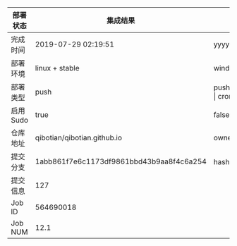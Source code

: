 部署状态 | 集成结果 | 参考值
---|---|---
完成时间 | 2019-07-29 02:19:51 | yyyy-mm-dd hh:mm:ss
部署环境 | linux + stable | window \| linux + stable
部署类型 | push | push \| pull_request \| api \| cron
启用Sudo | true | false \| true
仓库地址 | qibotian/qibotian.github.io | owner_name/repo_name
提交分支 | 1abb861f7e6c1173df9861bbd43b9aa8f4c6a254 | hash 16位
提交信息 | 127 |
Job ID   | 564690018 |
Job NUM  | 12.1 |
